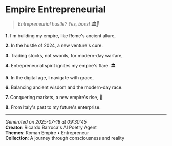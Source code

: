 # Empire Entrepreneurial

> *Entrepreneurial hustle? Yes, boss! 🏛️🚀*

**1.** I'm building my empire, like Rome's ancient allure,


**2.** In the hustle of 2024, a new venture's cure.


**3.** Trading stocks, not swords, for modern-day warfare,


**4.** Entrepreneurial spirit ignites my empire's flare. 🏛️


**5.** In the digital age, I navigate with grace,


**6.** Balancing ancient wisdom and the modern-day race.


**7.** Conquering markets, a new empire's rise, 💼


**8.** From Italy's past to my future's enterprise.



---

*Generated on 2025-07-18 at 09:30:45*  
**Creator**: Ricardo Barroca's AI Poetry Agent  
**Themes**: Roman Empire • Entrepreneur  
**Collection**: A journey through consciousness and reality